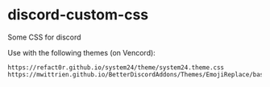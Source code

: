 # discord-custom-css

Some CSS for discord

Use with the following themes (on Vencord):

```
https://refact0r.github.io/system24/theme/system24.theme.css
https://mwittrien.github.io/BetterDiscordAddons/Themes/EmojiReplace/base/Google.css
```